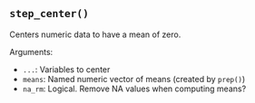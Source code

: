 ## `step_center()`

Centers numeric data to have a mean of zero.

Arguments:
* `...`: Variables to center
* `means`: Named numeric vector of means (created by `prep()`)
* `na_rm`: Logical. Remove NA values when computing means?

